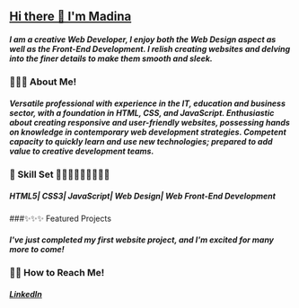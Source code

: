 ## <u>Hi there 👋 I'm Madina</u>

##### I am a creative Web Developer, I enjoy both the Web Design aspect as well as the Front-End Development. I relish creating websites and delving into the finer details to make them smooth and sleek. 

### 🦋🦋🦋 About Me! 

##### Versatile professional with experience in the IT, education and business sector, with a foundation in HTML, CSS, and JavaScript. Enthusiastic about creating responsive and user-friendly websites, possessing hands on knowledge in contemporary web development strategies. Competent capacity to quickly learn and use new technologies; prepared to add value to creative development teams.

### 🧰 Skill Set 👩🏽‍💻👩🏽‍💻👩🏽‍💻

##### HTML5| CSS3| JavaScript| Web Design| Web Front-End Development 

###✨✨✨ Featured Projects

##### I've just completed my first website project, and I'm excited for many more to come!

### 📩📩 How to Reach Me!
##### [LinkedIn](https://www.linkedin.com/in/madinaahmed1/)

